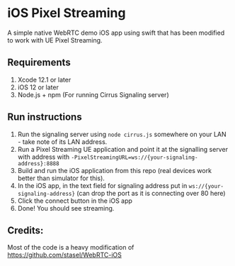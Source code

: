# iOS Pixel Streaming
A simple native WebRTC demo iOS app using swift that has been modified to work with UE Pixel Streaming. 


## Requirements
1. Xcode 12.1 or later
2. iOS 12 or later
3. Node.js + npm (For running Cirrus Signaling server)  


## Run instructions
1. Run the signaling server using `node cirrus.js` somewhere on your LAN - take note of its LAN address.
2. Run a Pixel Streaming UE application and point it at the signalling server with address with `-PixelStreamingURL=ws://{your-signaling-address}:8888`
3. Build and run the iOS application from this repo (real devices work better than simulator for this).
4. In the iOS app, in the text field for signaling address put in `ws://{your-signaling-address}` (can drop the port as it is connecting over 80 here)
5. Click the connect button in the iOS app
6. Done! You should see streaming.

## Credits:
Most of the code is a heavy modification of https://github.com/stasel/WebRTC-iOS
